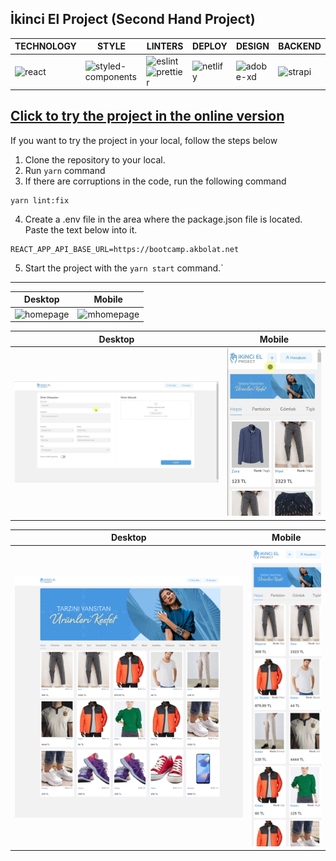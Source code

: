 ## İkinci El Project (Second Hand Project)

<!-- prettier-ignore -->
| TECHNOLOGY | STYLE | LINTERS | DEPLOY | DESIGN | BACKEND |
|--|--|--|--|--|--|
| ![react](https://img.shields.io/badge/React-20232A?style=for-the-badge&logo=react&logoColor=61DAFB)| ![styled-components](https://img.shields.io/badge/styled--components-DB7093?style=for-the-badge&logo=styled-components&logoColor=white)|![eslint](https://img.shields.io/badge/eslint-3A33D1?style=for-the-badge&logo=eslint&logoColor=white)![prettier](https://img.shields.io/badge/prettier-1A2C34?style=for-the-badge&logo=prettier&logoColor=F7BA3E) | ![netlify](https://img.shields.io/badge/Netlify-00C7B7?style=for-the-badge&logo=netlify&logoColor=white)|![adobe-xd](https://img.shields.io/badge/Adobe%20XD-470137?style=for-the-badge&logo=Adobe%20XD&logoColor=#FF61F6)|![strapi](https://img.shields.io/badge/strapi-2e7eea?style=for-the-badge&logo=strapi&logoColor=white)

## [Click to try the project in the online version]()

<!-- prettier-ignore -->
If you want to try the project in your local, follow the steps below

1. Clone the repository to your local.
2. Run `yarn` command
3. If there are corruptions in the code, run the following command

```
yarn lint:fix
```

4. Create a .env file in the area where the package.json file is located. Paste the text below into it.

```
REACT_APP_API_BASE_URL=https://bootcamp.akbolat.net
```

5. Start the project with the `yarn start` command.`

---

<!-- prettier-ignore -->
| Desktop | Mobile |
|-----------------------|--------------------|
| ![homepage](./forReadme/homepage.gif) | ![mhomepage](./forReadme/mobilehomepage.gif) |

<!-- prettier-ignore -->
| Desktop | Mobile |
|-----------------------|--------------------|
| ![homepage](./forReadme/addproduct.gif) | ![mhomepage](./forReadme/mobileaddproduct.gif) |

<!-- prettier-ignore -->
| Desktop | Mobile |
|-----------------------|--------------------|
| ![homepage](./forReadme/fullscreen.webp) | ![mhomepage](./forReadme/mobile_homepage.webp) |
